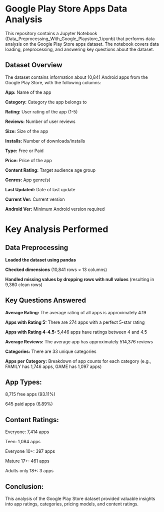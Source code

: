 # **Google Play Store Apps Data Analysis**
This repository contains a Jupyter Notebook (Data_Preprocessing_With_Google_Playstore_1.ipynb) that performs data analysis on the Google Play Store apps dataset. The notebook covers data loading, preprocessing, and answering key questions about the dataset.

## **Dataset Overview**
The dataset contains information about 10,841 Android apps from the Google Play Store, with the following columns:

**App:** Name of the app

**Category:** Category the app belongs to

**Rating:** User rating of the app (1-5)

**Reviews:** Number of user reviews

**Size:** Size of the app

**Installs:** Number of downloads/installs

**Type:** Free or Paid

**Price:** Price of the app

**Content Rating:** Target audience age group

**Genres:** App genre(s)

**Last Updated:** Date of last update

**Current Ver:** Current version

**Android Ver:** Minimum Android version required

# **Key Analysis Performed**
## **Data Preprocessing**
**Loaded the dataset using pandas**

**Checked dimensions** (10,841 rows × 13 columns)

**Handled missing values by dropping rows with null values** (resulting in 9,360 clean rows)

## **Key Questions Answered**
**Average Rating:** The average rating of all apps is approximately 4.19

**Apps with Rating 5:** There are 274 apps with a perfect 5-star rating

**Apps with Rating 4-4.5:** 5,446 apps have ratings between 4 and 4.5

**Average Reviews:** The average app has approximately 514,376 reviews

**Categories:** There are 33 unique categories

**Apps per Category:** Breakdown of app counts for each category (e.g., FAMILY has 1,746 apps, GAME has 1,097 apps)

## **App Types:**

8,715 free apps (93.11%)

645 paid apps (6.89%)

## **Content Ratings:**

Everyone: 7,414 apps

Teen: 1,084 apps

Everyone 10+: 397 apps

Mature 17+: 461 apps

Adults only 18+: 3 apps

## **Conclusion:**
This analysis of the Google Play Store dataset provided valuable insights into app ratings, categories, pricing models, and content ratings.
